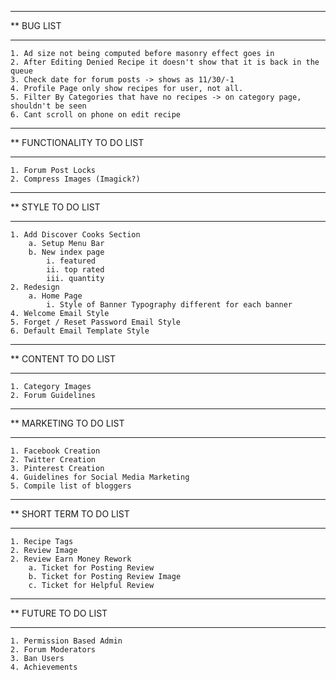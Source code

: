 ****************************************************************************************
**  BUG LIST
****************************************************************************************

    1. Ad size not being computed before masonry effect goes in
    2. After Editing Denied Recipe it doesn't show that it is back in the queue
    3. Check date for forum posts -> shows as 11/30/-1
    4. Profile Page only show recipes for user, not all.
    5. Filter By Categories that have no recipes -> on category page, shouldn't be seen
    6. Cant scroll on phone on edit recipe

****************************************************************************************
**  FUNCTIONALITY TO DO LIST
****************************************************************************************

    1. Forum Post Locks
    2. Compress Images (Imagick?)

****************************************************************************************
**  STYLE TO DO LIST
****************************************************************************************

    1. Add Discover Cooks Section
        a. Setup Menu Bar
        b. New index page
            i. featured
            ii. top rated
            iii. quantity
    2. Redesign
        a. Home Page
            i. Style of Banner Typography different for each banner
    4. Welcome Email Style
    5. Forget / Reset Password Email Style
    6. Default Email Template Style

****************************************************************************************
**  CONTENT TO DO LIST
****************************************************************************************

    1. Category Images
    2. Forum Guidelines


****************************************************************************************
**  MARKETING TO DO LIST
****************************************************************************************

    1. Facebook Creation
    2. Twitter Creation
    3. Pinterest Creation
    4. Guidelines for Social Media Marketing
    5. Compile list of bloggers

****************************************************************************************
**  SHORT TERM TO DO LIST
****************************************************************************************

    1. Recipe Tags
    2. Review Image
    2. Review Earn Money Rework
        a. Ticket for Posting Review
        b. Ticket for Posting Review Image
        c. Ticket for Helpful Review

****************************************************************************************
**  FUTURE TO DO LIST
****************************************************************************************

    1. Permission Based Admin
    2. Forum Moderators
    3. Ban Users
    4. Achievements